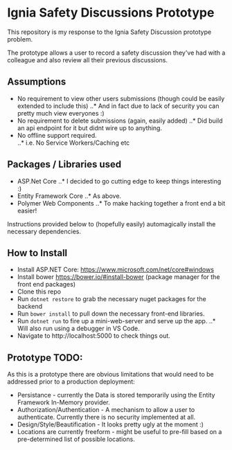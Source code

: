 # Ignia Safety Discussions Prototype

This repository is my response to the Ignia Safety Discussion prototype problem.

The prototype allows a user to record a safety discussion they've had with a colleague and also review all their previous discussions.

## Assumptions

*   No requirement to view other users submissions (though could be easily extended to include this)
..* And in fact due to lack of security you can pretty much view everyones :)
*   No requirement to delete submissions (again, easily added)
..* Did build an api endpoint for it but didnt wire up to anything.
*   No offline support required.   
..* i.e. No Service Workers/Caching etc

## Packages / Libraries used

*   ASP.Net Core
..* I decided to go cutting edge to keep things interesting :)
*   Entity Framework Core 
..* As above.
*   Polymer Web Components
..* To make hacking together a front end a bit easier!

Instructions provided below to (hopefully easily) automagically install the necessary dependencies.

## How to Install

*   Install ASP.NET Core: https://www.microsoft.com/net/core#windows
*   Install bower https://bower.io/#install-bower (package manager for the front end packages)
*   Clone this repo
*   Run `dotnet restore` to grab the necessary nuget packages for the backend
*   Run `bower install` to pull down the necessary front-end libraries.
*   Run `dotnet run` to fire up a mini-web-server and serve up the app.
..* Will also run using a debugger in VS Code.
*   Navigate to http://localhost:5000 to check things out.

## Prototype TODO:

As this is a prototype there are obvious limitations that would need to be addressed prior to a production deployment:
*   Persistance - currently the Data is stored temporarily using the Entity Framework In-Memory provider. 
*   Authorization/Authentication - A mechanism to allow a user to authenticate. Currently there is no security implemented at all.
*   Design/Style/Beautification - It looks pretty ugly at the moment :)
*   Locations are currently freeform - might be useful to pre-fill based on a pre-determined list of possible locations. 
